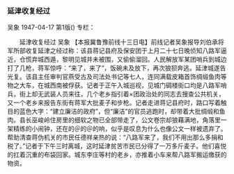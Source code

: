 ### 延津收复经过
吴象
1947-04-17
第1版()
专栏：

　　延津收复经过
    吴象
    【本报冀鲁豫前线十三日电】前线记者吴象报导刘伯承将军所部收复延津之经过称：该县蒋记县府及保安团于上月二十七日晚侦知八路军逼近，仓慌弃城西遁，黎明见城并未被围，又偷偷溜回。人民解放军某团哨兵到城边打了几枪，蒋军惊呼：“来了，来了”，饭碗未及放下，再次狼狈奔逃。延津城遂告光复。该县主任审判官燕受古及司法处书记等七人，连同满载皮箱首饰绸缎鱼肉等物之大车，在城西南被俘获。记者于正午入城巡视，见城门碉楼街口均是八路军哨兵，街上却无武装人员来往，几个老乡指引着×团政治处的同志去搜查公共机关，又一个老乡来报告东街有蒋军大批麦子和步枪。记者走进蒋记县府时，路口写着触目的蓝色大字：“建立廉洁的政府”，但“廉洁”的官员逃跑时，却带着大批绸缎和鱼肉。县长巫峻岭住房里的细软之物已全部带走了，公文卷宗却狼藉满地，角落里一架精练的小闹钟，还在的＠的＠的响，似乎是叹息为什么也像公文一样被遗弃了。帮助清查蒋伪机关的市民任德祥亲热的说：“八路军来了，我们不用出那么多捐和税了。”记者于下午三时离城，这时延津贫苦市民已分得了一万多斤麦子。他们喜悦的扛着沉重的布袋回家。城东李庄等村的老乡，亦推着小车来帮八路军搬运缴获的物资。
